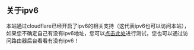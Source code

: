 ## 关于ipv6

本站通过cloudflare已经开启了ipv6的相关支持（这代表ipv6也可以访问本站），如果您不确定自己有没有ipv6地址，您可以[点击此处](http://test-ipv6.com)进行测试，您也可以通过访问路由器后台看看有没有ipv6！
